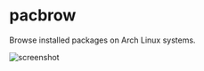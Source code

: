 # pacbrow

Browse installed packages on Arch Linux systems.

![screenshot](https://github.com/maxgmr/pacbrow/pictures/screenshot.png)
